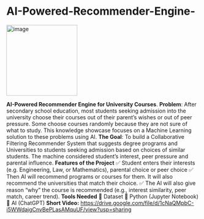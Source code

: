 # AI-Powered-Recommender-Engine-
<img width="185" height="185" alt="image" src="https://github.com/user-attachments/assets/1395e295-2360-4dbb-b7e1-40a09345c57f" />

**AI-Powered Recommender Engine for University Courses**.
**Problem**:  After secondary school education, most students seeking admission into the university choose their courses out of their parent’s wishes or out of peer pressure. Some choose courses randomly because they are not sure of what to study. This knowledge showcase focuses on a Machine Learning solution to these problems using AI. 
**The Goal**: To build a Collaborative Filtering Recommender System that suggests degree programs and Universities to students seeking admission based on choices of similar students. The machine considered student’s interest, peer pressure and parental influence.
**Features of the Project**
✅ Student enters their interests (e.g. Engineering, Law, or Mathematics), parental choice or peer choice
✅ Then AI will recommend programs or courses for them. It will also recommend the universities that match their choice.
✅ The AI will also give reason “why” the course is recommended (e.g., interest similarity, peer match, career trend).
**Tools Needed**
	Dataset
	Python (Jupyter Notebook)
	AI (ChatGPT)
**Short Video:** https://drive.google.com/file/d/1cNaQMpbC-i5WWdajgCnvBePLasAMquUF/view?usp=sharing
